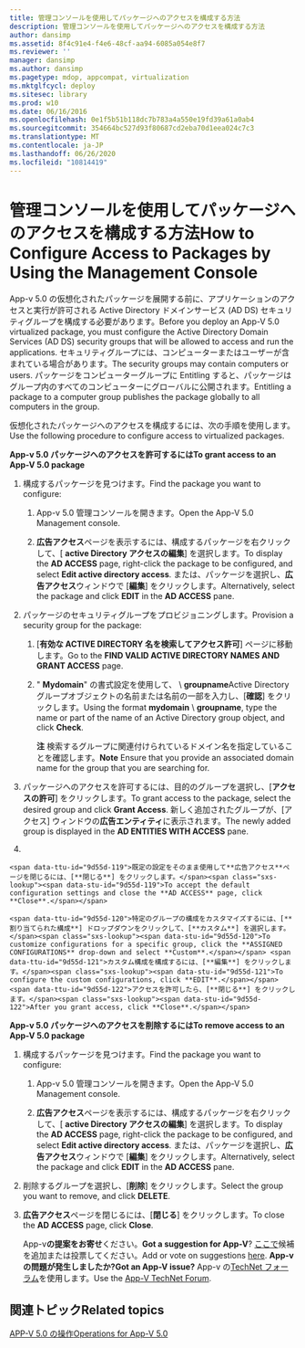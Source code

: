 ```yaml
---
title: 管理コンソールを使用してパッケージへのアクセスを構成する方法
description: 管理コンソールを使用してパッケージへのアクセスを構成する方法
author: dansimp
ms.assetid: 8f4c91e4-f4e6-48cf-aa94-6085a054e8f7
ms.reviewer: ''
manager: dansimp
ms.author: dansimp
ms.pagetype: mdop, appcompat, virtualization
ms.mktglfcycl: deploy
ms.sitesec: library
ms.prod: w10
ms.date: 06/16/2016
ms.openlocfilehash: 0e1f5b51b118dc7b783a4a550e19fd39a61a0ab4
ms.sourcegitcommit: 354664bc527d93f80687cd2eba70d1eea024c7c3
ms.translationtype: MT
ms.contentlocale: ja-JP
ms.lasthandoff: 06/26/2020
ms.locfileid: "10814419"
---
```

# <span data-ttu-id="9d55d-103">管理コンソールを使用してパッケージへのアクセスを構成する方法</span><span class="sxs-lookup"><span data-stu-id="9d55d-103">How to Configure Access to Packages by Using the Management Console</span></span>


<span data-ttu-id="9d55d-104">App-v 5.0 の仮想化されたパッケージを展開する前に、アプリケーションのアクセスと実行が許可される Active Directory ドメインサービス (AD DS) セキュリティグループを構成する必要があります。</span><span class="sxs-lookup"><span data-stu-id="9d55d-104">Before you deploy an App-V 5.0 virtualized package, you must configure the Active Directory Domain Services (AD DS) security groups that will be allowed to access and run the applications.</span></span> <span data-ttu-id="9d55d-105">セキュリティグループには、コンピューターまたはユーザーが含まれている場合があります。</span><span class="sxs-lookup"><span data-stu-id="9d55d-105">The security groups may contain computers or users.</span></span> <span data-ttu-id="9d55d-106">パッケージをコンピューターグループに Entitling すると、パッケージはグループ内のすべてのコンピューターにグローバルに公開されます。</span><span class="sxs-lookup"><span data-stu-id="9d55d-106">Entitling a package to a computer group publishes the package globally to all computers in the group.</span></span>

<span data-ttu-id="9d55d-107">仮想化されたパッケージへのアクセスを構成するには、次の手順を使用します。</span><span class="sxs-lookup"><span data-stu-id="9d55d-107">Use the following procedure to configure access to virtualized packages.</span></span>

**<span data-ttu-id="9d55d-108">App-v 5.0 パッケージへのアクセスを許可するには</span><span class="sxs-lookup"><span data-stu-id="9d55d-108">To grant access to an App-V 5.0 package</span></span>**

1.  <span data-ttu-id="9d55d-109">構成するパッケージを見つけます。</span><span class="sxs-lookup"><span data-stu-id="9d55d-109">Find the package you want to configure:</span></span>

    1.  <span data-ttu-id="9d55d-110">App-v 5.0 管理コンソールを開きます。</span><span class="sxs-lookup"><span data-stu-id="9d55d-110">Open the App-V 5.0 Management console.</span></span>

    2.  <span data-ttu-id="9d55d-111">**広告アクセス**ページを表示するには、構成するパッケージを右クリックして、[ **active Directory アクセスの編集**] を選択します。</span><span class="sxs-lookup"><span data-stu-id="9d55d-111">To display the **AD ACCESS** page, right-click the package to be configured, and select **Edit active directory access**.</span></span> <span data-ttu-id="9d55d-112">または、パッケージを選択し、**広告アクセス**ウィンドウで [**編集**] をクリックします。</span><span class="sxs-lookup"><span data-stu-id="9d55d-112">Alternatively, select the package and click **EDIT** in the **AD ACCESS** pane.</span></span>

2.  <span data-ttu-id="9d55d-113">パッケージのセキュリティグループをプロビジョニングします。</span><span class="sxs-lookup"><span data-stu-id="9d55d-113">Provision a security group for the package:</span></span>

    1.  <span data-ttu-id="9d55d-114">[**有効な ACTIVE DIRECTORY 名を検索してアクセス許可**] ページに移動します。</span><span class="sxs-lookup"><span data-stu-id="9d55d-114">Go to the **FIND VALID ACTIVE DIRECTORY NAMES AND GRANT ACCESS** page.</span></span>

    2.  <span data-ttu-id="9d55d-115">" **Mydomain**" の書式設定を使用して、  \\  **groupname**Active Directory グループオブジェクトの名前または名前の一部を入力し、[**確認**] をクリックします。</span><span class="sxs-lookup"><span data-stu-id="9d55d-115">Using the format **mydomain** \\ **groupname**, type the name or part of the name of an Active Directory group object, and click **Check**.</span></span>

        <span data-ttu-id="9d55d-116">**注** 検索するグループに関連付けられているドメイン名を指定していることを確認します。</span><span class="sxs-lookup"><span data-stu-id="9d55d-116">**Note** Ensure that you provide an associated domain name for the group that you are searching for.</span></span>

         

3.  <span data-ttu-id="9d55d-117">パッケージへのアクセスを許可するには、目的のグループを選択し、[**アクセスの許可**] をクリックします。</span><span class="sxs-lookup"><span data-stu-id="9d55d-117">To grant access to the package, select the desired group and click **Grant Access**.</span></span> <span data-ttu-id="9d55d-118">新しく追加されたグループが、[アクセス] ウィンドウの**広告エンティティ**に表示されます。</span><span class="sxs-lookup"><span data-stu-id="9d55d-118">The newly added group is displayed in the **AD ENTITIES WITH ACCESS** pane.</span></span>

4.  

    <span data-ttu-id="9d55d-119">既定の設定をそのまま使用して**広告アクセス**ページを閉じるには、[**閉じる**] をクリックします。</span><span class="sxs-lookup"><span data-stu-id="9d55d-119">To accept the default configuration settings and close the **AD ACCESS** page, click **Close**.</span></span>

    <span data-ttu-id="9d55d-120">特定のグループの構成をカスタマイズするには、[**割り当てられた構成**] ドロップダウンをクリックして、[**カスタム**] を選択します。</span><span class="sxs-lookup"><span data-stu-id="9d55d-120">To customize configurations for a specific group, click the **ASSIGNED CONFIGURATIONS** drop-down and select **Custom**.</span></span> <span data-ttu-id="9d55d-121">カスタム構成を構成するには、[**編集**] をクリックします。</span><span class="sxs-lookup"><span data-stu-id="9d55d-121">To configure the custom configurations, click **EDIT**.</span></span> <span data-ttu-id="9d55d-122">アクセスを許可したら、[**閉じる**] をクリックします。</span><span class="sxs-lookup"><span data-stu-id="9d55d-122">After you grant access, click **Close**.</span></span>

**<span data-ttu-id="9d55d-123">App-v 5.0 パッケージへのアクセスを削除するには</span><span class="sxs-lookup"><span data-stu-id="9d55d-123">To remove access to an App-V 5.0 package</span></span>**

1.  <span data-ttu-id="9d55d-124">構成するパッケージを見つけます。</span><span class="sxs-lookup"><span data-stu-id="9d55d-124">Find the package you want to configure:</span></span>

    1.  <span data-ttu-id="9d55d-125">App-v 5.0 管理コンソールを開きます。</span><span class="sxs-lookup"><span data-stu-id="9d55d-125">Open the App-V 5.0 Management console.</span></span>

    2.  <span data-ttu-id="9d55d-126">**広告アクセス**ページを表示するには、構成するパッケージを右クリックして、[ **active Directory アクセスの編集**] を選択します。</span><span class="sxs-lookup"><span data-stu-id="9d55d-126">To display the **AD ACCESS** page, right-click the package to be configured, and select **Edit active directory access**.</span></span> <span data-ttu-id="9d55d-127">または、パッケージを選択し、**広告アクセス**ウィンドウで [**編集**] をクリックします。</span><span class="sxs-lookup"><span data-stu-id="9d55d-127">Alternatively, select the package and click **EDIT** in the **AD ACCESS** pane.</span></span>

2.  <span data-ttu-id="9d55d-128">削除するグループを選択し、[**削除**] をクリックします。</span><span class="sxs-lookup"><span data-stu-id="9d55d-128">Select the group you want to remove, and click **DELETE**.</span></span>

3.  <span data-ttu-id="9d55d-129">**広告アクセス**ページを閉じるには、[**閉じる**] をクリックします。</span><span class="sxs-lookup"><span data-stu-id="9d55d-129">To close the **AD ACCESS** page, click **Close**.</span></span>

    <span data-ttu-id="9d55d-130">App-v**の提案をお寄せ**ください。</span><span class="sxs-lookup"><span data-stu-id="9d55d-130">**Got a suggestion for App-V**?</span></span> <span data-ttu-id="9d55d-131">[ここで](http://appv.uservoice.com/forums/280448-microsoft-application-virtualization)候補を追加または投票してください。</span><span class="sxs-lookup"><span data-stu-id="9d55d-131">Add or vote on suggestions [here](http://appv.uservoice.com/forums/280448-microsoft-application-virtualization).</span></span> **<span data-ttu-id="9d55d-132">App-v の問題が発生しましたか?</span><span class="sxs-lookup"><span data-stu-id="9d55d-132">Got an App-V issue?</span></span>** <span data-ttu-id="9d55d-133">App-v の[TechNet フォーラム](https://social.technet.microsoft.com/Forums/home?forum=mdopappv)を使用します。</span><span class="sxs-lookup"><span data-stu-id="9d55d-133">Use the [App-V TechNet Forum](https://social.technet.microsoft.com/Forums/home?forum=mdopappv).</span></span>

## <span data-ttu-id="9d55d-134">関連トピック</span><span class="sxs-lookup"><span data-stu-id="9d55d-134">Related topics</span></span>


[<span data-ttu-id="9d55d-135">APP-V 5.0 の操作</span><span class="sxs-lookup"><span data-stu-id="9d55d-135">Operations for App-V 5.0</span></span>](operations-for-app-v-50.md)

 

 





